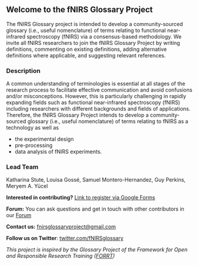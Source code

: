 ## Welcome to the fNIRS Glossary Project


The fNIRS Glossary project is intended to develop a community-sourced glossary (i.e., useful nomenclature) of terms relating to functional near-infrared spectroscopy (fNIRS) via a consensus-based methodology. We invite all fNIRS researchers to join the fNIRS Glossary Project by writing definitions, commenting on existing definitions, adding alternative definitions where applicable, and suggesting relevant references.
### Description

A common understanding of terminologies is essential at all stages of the research process to facilitate effective communication and avoid confusions and/or misconceptions. However, this is particularly challenging in rapidly expanding fields such as functional near-infrared spectroscopy (fNIRS) including researchers with different backgrounds and fields of applications. Therefore, the fNIRS Glossary Project intends to develop a community-sourced glossary (i.e., useful nomenclature) of terms relating to fNIRS as a technology as well as 
- the experimental design
- pre-processing 
- data analysis of fNIRS experiments.

### Lead Team
Katharina Stute, Louisa Gossé, Samuel Montero-Hernandez, Guy Perkins, Meryem A. Yücel

**Interested in contributing?** [Link to register via Google Forms](https://docs.google.com/forms/d/e/1FAIpQLSfEhy2wh5RHyUDCGlITK2eJoHyV0n4IkfESzsg0kmr_UbFbLw/viewform)
<!---
**Learn more about the project:** Have a look at our [Read-me](https://docs.google.com/document/d/1lY1PvPA93LeiVKIwZlrGvQEJN3wboblK/edit)
-->

**Forum:** You can ask questions and get in touch with other contributors in our [Forum](https://openfnirs.org/community/glossary-project/)

**Contact us:** fnirsglossaryproject@gmail.com

**Follow us on Twitter**: [twitter.com/fNIRSglossary](https://twitter.com/fNIRSglossary)


_This project is inspired by the Glossary Project of the Framework for Open and Responsible Research Training ([FORRT](https://forrt.org/glossary/))_ 






<!---
## Welcome to GitHub webpages

You can use the [editor on GitHub](https://github.com/smonterohdz/smonterohdz.github.io/edit/main/index.md) to maintain and preview the content for your website in Markdown files.


### Markdown

Markdown is a lightweight and easy-to-use syntax for styling your writing. It includes conventions for

```markdown
Syntax highlighted code block

# Header 1
## Header 2
### Header 3

- Bulleted
- List

1. Numbered
2. List

**Bold** and _Italic_ and `Code` text

[Link](url) and ![Image](src)
```

For more details see [Basic writing and formatting syntax](https://docs.github.com/en/github/writing-on-github/getting-started-with-writing-and-formatting-on-github/basic-writing-and-formatting-syntax).

### Jekyll Themes

Your Pages site will use the layout and styles from the Jekyll theme you have selected in your [repository settings](https://github.com/smonterohdz/smonterohdz.github.io/settings/pages). The name of this theme is saved in the Jekyll `_config.yml` configuration file.

### Support or Contact

Having trouble with Pages? Check out our [documentation](https://docs.github.com/categories/github-pages-basics/) or [contact support](https://support.github.com/contact) and we’ll help you sort it out.
-->
